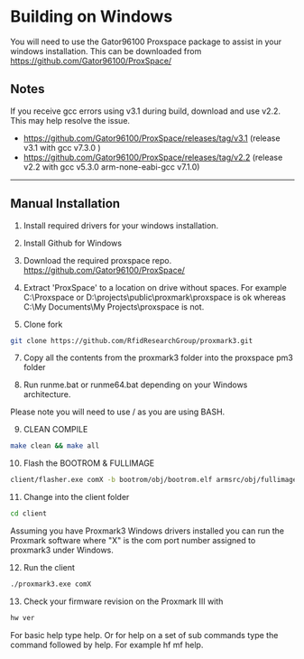 # Building on Windows
You will need to use the Gator96100 Proxspace package to assist in your windows installation.
This can be downloaded from https://github.com/Gator96100/ProxSpace/

## Notes
If you receive gcc errors using v3.1 during build, download and use v2.2. This may help resolve the issue.

- https://github.com/Gator96100/ProxSpace/releases/tag/v3.1   (release v3.1 with gcc v7.3.0 )
- https://github.com/Gator96100/ProxSpace/releases/tag/v2.2   (release v2.2 with gcc v5.3.0 arm-none-eabi-gcc v7.1.0)

---
## Manual Installation
1) Install required drivers for your windows installation.

2) Install Github for Windows

3) Download the required proxspace repo. https://github.com/Gator96100/ProxSpace/

4) Extract 'ProxSpace' to a location on drive without spaces. 
For example C:\Proxspace or D:\projects\public\proxmark\proxspace is ok whereas C:\My Documents\My Projects\proxspace is not.

6) Clone fork
```sh
git clone https://github.com/RfidResearchGroup/proxmark3.git
```

7) Copy all the contents from the proxmark3 folder into the proxspace pm3 folder

8) Run runme.bat or runme64.bat depending on your Windows architecture.

Please note you will need to use / as you are using BASH.

9) CLEAN COMPILE
```sh
make clean && make all
```

10) Flash the BOOTROM & FULLIMAGE
```sh
client/flasher.exe comX -b bootrom/obj/bootrom.elf armsrc/obj/fullimage.elf
```
	
11) Change into the client folder
```sh
cd client
```

Assuming you have Proxmark3 Windows drivers installed you can run the Proxmark software where "X" is the com port number assigned to proxmark3 under Windows. 

12) Run the client	
```sh
./proxmark3.exe comX
```

13) Check your firmware revision on the Proxmark III with 
```sh
hw ver
```
For basic help type help. Or for help on a set of sub commands type the command followed by help. For example hf mf help.




